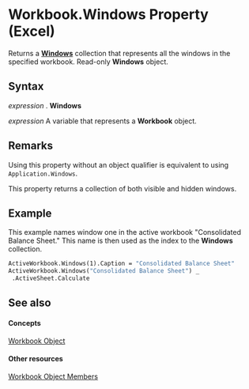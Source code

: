 
# Workbook.Windows Property (Excel)

Returns a  **[Windows](d5d0e3c9-9132-469c-d033-d29397dacd77.md)** collection that represents all the windows in the specified workbook. Read-only **Windows** object.


## Syntax

 _expression_ . **Windows**

 _expression_ A variable that represents a **Workbook** object.


## Remarks

Using this property without an object qualifier is equivalent to using  `Application.Windows`.

This property returns a collection of both visible and hidden windows.


## Example

This example names window one in the active workbook "Consolidated Balance Sheet." This name is then used as the index to the  **Windows** collection.


```vb
ActiveWorkbook.Windows(1).Caption = "Consolidated Balance Sheet" 
ActiveWorkbook.Windows("Consolidated Balance Sheet") _ 
 .ActiveSheet.Calculate
```


## See also


#### Concepts


[Workbook Object](8c00aa60-c974-eed3-0812-3c9625eb0d4c.md)
#### Other resources


[Workbook Object Members](dce102a3-25de-3ff4-2ce5-bc56e08baca7.md)
